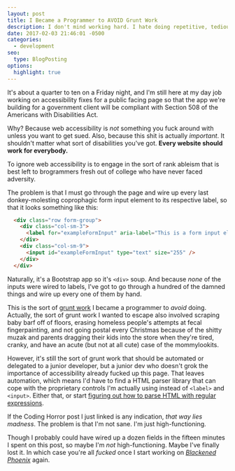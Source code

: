 ```yaml
---
layout: post
title: I Became a Programmer to AVOID Grunt Work
description: I don't mind working hard. I hate doing repetitive, tedious work.
date: 2017-02-03 21:46:01 -0500
categories: 
  - development
seo:
  type: BlogPosting
options:
  highlight: true
---
```

It's about a quarter to ten on a Friday night, and I'm still here at my day job working on accessibility fixes for a public facing page so that the app we're building for a government client will be compliant with Section 508 of the Americans with Disabilities Act.

Why? Because web accessibility is *not* something you fuck around with unless you want to get sued. Also, because this shit is actually *important*. It shouldn't matter what sort of disabilities you've got. **Every website should work for everybody.** 

To ignore web accessibility is to engage in the sort of rank ableism that is best left to brogrammers fresh out of college who have never faced adversity.

The problem is that I must go through the page and wire up every last donkey-molesting coprophagic form input element to its respective label, so that it looks something like this:

~~~ html
  <div class="row form-group">
    <div class="col-sm-3">
      <label for="exampleFormInput" aria-label="This is a form input element.">Form Input Element</label>
    </div>
    <div class="col-sm-9">
      <input id="exampleFormInput" type="text" size="255" />
    </div>
  </div>
~~~

Naturally, it's a Bootstrap app so it's ```<div>``` soup. And because *none* of the inputs were wired to labels, I've got to go through a hundred of the damned things and wire up every one of them by hand.

This is the sort of [grunt work](http://idioms.thefreedictionary.com/grunt+work) I became a programmer to *avoid* doing. Actually, the sort of grunt work I wanted to escape also involved scraping baby barf off of floors, erasing homeless people's attempts at fecal fingerpainting, and not going postal every Christmas because of the shitty muzak and parents dragging their kids into the store when they're tired, cranky, and have an acute (but not at all cute) case of the mommylookits. 

However, it's still the sort of grunt work that should be automated or delegated to a junior developer, but a junior dev who doesn't grok the importance of accessibility already fucked up this page. That leaves automation, which means I'd have to find a HTML parser library that can cope with the proprietary controls I'm actually using instead of ```<label>``` and ```<input>```. Either that, or start [figuring out how to parse HTML with regular expressions](https://blog.codinghorror.com/parsing-html-the-cthulhu-way/).

If the Coding Horror post I just linked is any indication, *that way lies madness*. The problem is that I'm not sane. I'm just high-functioning.

Though I probably could have wired up a dozen fields in the fifteen minutes I spent on this post, so maybe I'm *not* high-functioning. Maybe I've finally lost it. In which case you're all *fucked* once I start working on [*Blackened Phoenix*](/books/starbreaker/blackened-phoenix/) again.